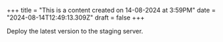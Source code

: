 +++
title = "This is a content created on 14-08-2024 at 3:59PM"
date = "2024-08-14T12:49:13.309Z"
draft = false
+++

  Deploy the latest version to the staging server.
        